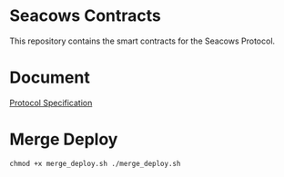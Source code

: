 # Seacows Contracts

This repository contains the smart contracts for the Seacows Protocol.

# Document
[Protocol Specification](https://github.com/yolominds/seacows-protocol-specification)

# Merge Deploy
`
    chmod +x merge_deploy.sh
    ./merge_deploy.sh
`